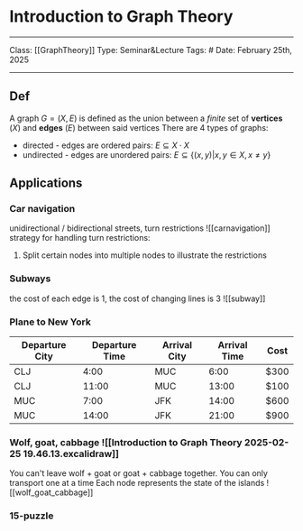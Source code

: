 # Introduction to Graph Theory
___
Class: [[GraphTheory]]
Type: Seminar&Lecture
Tags: # 
Date: February 25th, 2025
___

## Def 
A graph $G = (X,E)$ is defined as the union between a *finite* set of **vertices** ($X$) and **edges** ($E$) between said vertices
There are 4 types of graphs:
- directed - edges are ordered pairs: $E \subseteq X \cdot X$
- undirected - edges are unordered pairs: $E \subseteq \{(x,y)|x,y \in X, x \neq y\}$

## Applications 
### Car navigation 
unidirectional / bidirectional streets, turn restrictions
![[carnavigation]]
strategy for handling turn restrictions:
1. Split certain nodes into multiple nodes to illustrate the restrictions
### Subways
the cost of each edge is 1, the cost of changing lines is 3
![[subway]]
### Plane to New York

| Departure City | Departure Time | Arrival City | Arrival Time | Cost |
| -------------- | -------------- | ------------ | ------------ | ---- |
| CLJ            | 4:00           | MUC          | 6:00         | $300 |
| CLJ            | 11:00          | MUC          | 13:00        | $100 |
| MUC            | 7:00           | JFK          | 14:00        | $600 |
| MUC            | 14:00          | JFK          | 21:00        | $900 |

### Wolf, goat, cabbage ![[Introduction to Graph Theory 2025-02-25 19.46.13.excalidraw]]
You can't leave wolf + goat or goat + cabbage together. You can only transport one at a time 
Each node represents the state of the islands 
![[wolf_goat_cabbage]]
### 15-puzzle 
